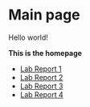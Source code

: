 # Main page

Hello world!

**This is the homepage**

- [Lab Report 1](https://luke-sheltraw.github.io/cse15l-lab-reports/lab-report-1-week-2.html)
- [Lab Report 2](https://luke-sheltraw.github.io/cse15l-lab-reports/lab-report-2-week-4.html)
- [Lab Report 3](https://luke-sheltraw.github.io/cse15l-lab-reports/lab-report-3-week-6.html)
- [Lab Report 4](https://luke-sheltraw.github.io/cse15l-lab-reports/lab-report-4-week-8.html)